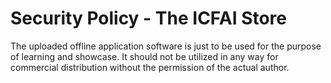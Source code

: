 # Security Policy - The ICFAI Store

The uploaded offline application software is just to be used for the purpose of learning and showcase. It should not be utilized in any way for commercial distribution without the permission of the actual author.  
